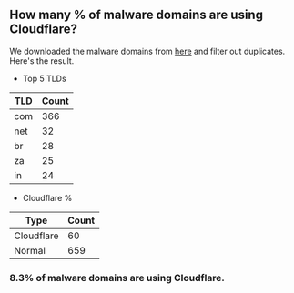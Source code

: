 ## How many % of malware domains are using Cloudflare?


We downloaded the malware domains from [here](https://urlhaus.abuse.ch) and filter out duplicates.
Here's the result.


[//]: # (start replacement)


- Top 5 TLDs

| TLD | Count |
| --- | --- |
| com | 366 |
| net | 32 |
| br | 28 |
| za | 25 |
| in | 24 |


- Cloudflare %

| Type | Count |
| --- | --- |
| Cloudflare | 60 |
| Normal | 659 |


### 8.3% of malware domains are using Cloudflare.